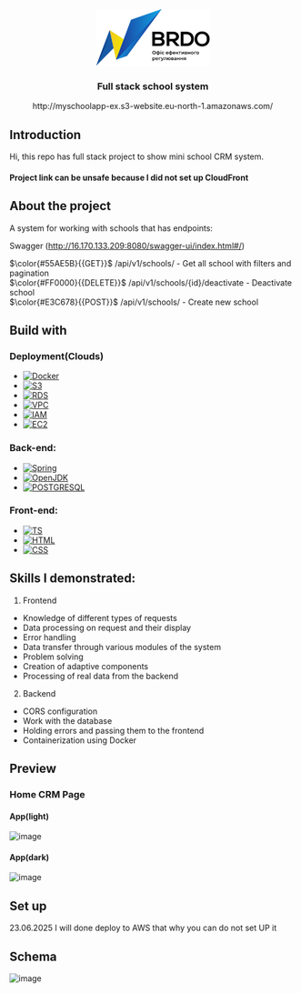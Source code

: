 <br />
<div align="center">
  <a href="https://github.com/DaniilZotin/Spring-users-system">
    <img src="Images/logo.png" alt="Logo" width="200" height="100">
  </a>

<h3 align="center" >Full stack school system</h3>
http://myschoolapp-ex.s3-website.eu-north-1.amazonaws.com/

</div>

## Introduction
Hi, this repo has full stack project to show mini school CRM system. <br>
#### Project link can be unsafe because I did not set up CloudFront


## About the project
A system for working with schools that has endpoints:

Swagger
(http://16.170.133.209:8080/swagger-ui/index.html#/)

$\color{#55AE5B}{{GET}}$  /api/v1/schools/ - Get all school with filters and pagination<br/>
$\color{#FF0000}{{DELETE}}$ /api/v1/schools/{id}/deactivate - Deactivate school<br/>
$\color{#E3C678}{{POST}}$ /api/v1/schools/ - Create new school<br/>

## Build with
### Deployment(Clouds)
* [![Docker][Docker]][Docker-url]
* [![S3][S3]][S3-url]
* [![RDS][RDS]][RDS-url]
* [![VPC][VPC]][VPC-url]
* [![IAM][IAM]][IAM-url]
* [![EC2][EC2]][EC2-url]
  
### Back-end:
* [![Spring][Spring]][Spring-url]
* [![OpenJDK][OpenJDK]][Docker-url]
* [![POSTGRESQL][POSTGRESQL]][POSTGRESQL-url]

### Front-end:
* [![TS][TS]][TS-url]
* [![HTML][HTML]][HTML-url]
* [![CSS][CSS]][CSS-url]

## Skills I demonstrated:
1. Frontend
* Knowledge of different types of requests
* Data processing on request and their display
* Error handling
* Data transfer through various modules of the system
* Problem solving
* Creation of adaptive components
* Processing of real data from the backend

2. Backend
* СORS configuration
* Work with the database
* Holding errors and passing them to the frontend
* Containerization using Docker

## Preview
### Home CRM Page
#### App(light)
![image](https://github.com/user-attachments/assets/cede0955-eed2-439f-b328-132b9817f67a)

#### App(dark)
![image](https://github.com/user-attachments/assets/471d4a70-e532-474a-ad41-8d8847c00a52)

## Set up
23.06.2025 I will done deploy to AWS that why you can do not set UP it 

## Schema
![image](https://github.com/user-attachments/assets/0f2d0937-d24b-406b-bdb1-3f63690854cd)































[Spring]: https://img.shields.io/badge/Spring-6DB33F?style=for-the-badge&logo=spring&logoColor=white
[Spring-url]: https://spring.io/projects/spring-framework

[S3]: https://img.shields.io/badge/AWS-(S3)-108a0a?style=for-the-badge
[S3-url]: https://www.cloudflare.com/en-gb/lp/pg-cloudflare-r2-vs-aws-s3/?utm_medium=cpc&utm_source=google&utm_campaign=2023-q4-acq-gbl-developers-r2-ge-general-paygo_mlt_all_g_search_bg_exp__dev&utm_content=r2-competitor&gad_source=1&gad_campaignid=20580233211&gbraid=0AAAAADnzVeS3tbAd3GjI7r3h2NzC17aMp&gclid=CjwKCAjw9uPCBhATEiwABHN9K2smKz-L2y80nDw-XK245BLTh8Pgv0P8gybCbw0ktmf3vPh2PZh1rxoCo_QQAvD_BwE&gclsrc=aw.ds

[RDS]: https://img.shields.io/badge/AWS-(RDS)-122ea1?style=for-the-badge
[RDS-url]: https://aws.amazon.com/rds/

[VPC]: https://img.shields.io/badge/AWS-(VPC)-5b23b0?style=for-the-badge
[VPC-url]:  https://aws.amazon.com/vpc/

[IAM]: https://img.shields.io/badge/AWS-(IAM)-bd1528?style=for-the-badge
[IAM-url]:  https://aws.amazon.com/iam/

[EC2]: https://img.shields.io/badge/AWS-(EC2)-e0ae24?style=for-the-badge
[EC2-url]:  https://aws.amazon.com/ec2/

[Docker]: https://img.shields.io/badge/Docker-2496ED?style=for-the-badge&logo=docker&logoColor=white
[Docker-url]: https://www.docker.com/

[OpenJDK]: https://img.shields.io/badge/OpenJDK-000000?style=for-the-badge&logo=openjdk&logoColor=white
[OpenJDK-url]: https://openjdk.org/

[POSTGRESQL]: https://img.shields.io/badge/postgresql-4169E1?style=for-the-badge&logo=postgresql&logoColor=white
[POSTGRESQL-url]: https://www.postgresql.org/

[TS]: https://img.shields.io/badge/typescript-3178C6?style=for-the-badge&logo=typescript&logoColor=white
[TS-url]: https://www.typescriptlang.org/

[HTML]: https://img.shields.io/badge/html-E34F26?style=for-the-badge&logo=HTML5&logoColor=white
[HTML-url]: https://developer.mozilla.org/en-US/docs/Web/HTML

[CSS]: https://img.shields.io/badge/CSS3-1572B6?style=for-the-badge&logo=CSS3&logoColor=white
[CSS-url]: https://devdocs.io/css/
